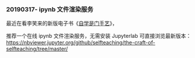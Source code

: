 

### 20190317- ipynb 文件渲染服务

最近在看李笑来的新版电子书《[自学是门手艺](https://github.com/selfteaching/the-craft-of-selfteaching)》，

推荐一个在线 ipynb 文件渲染服务，无需安装 Jupyterlab 可直接浏览最新版本：<https://nbviewer.jupyter.org/github/selfteaching/the-craft-of-selfteaching/tree/master/>